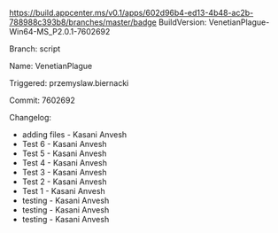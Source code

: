﻿
https://build.appcenter.ms/v0.1/apps/602d96b4-ed13-4b48-ac2b-788988c393b8/branches/master/badge
BuildVersion: VenetianPlague-Win64-MS_P2.0.1-7602692

Branch: script

Name: VenetianPlague

Triggered: przemyslaw.biernacki

Commit: 7602692

Changelog:

- adding files - Kasani Anvesh
- Test 6 - Kasani Anvesh
- Test 5 - Kasani Anvesh
- Test 4 - Kasani Anvesh
- Test 3 - Kasani Anvesh
- Test 2 - Kasani Anvesh
- Test 1 - Kasani Anvesh
- testing - Kasani Anvesh
- testing - Kasani Anvesh
- testing - Kasani Anvesh
